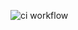 ![ci workflow](https://github.com/aizuddin85/rust-cloudlfare-dns-update/actions/workflows/ci.yml/badge.svg)
